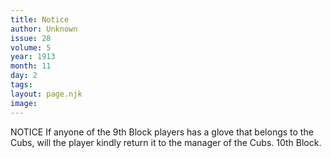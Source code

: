 ```yaml
---
title: Notice
author: Unknown
issue: 28
volume: 5
year: 1913
month: 11
day: 2
tags:
layout: page.njk
image:
---
```

NOTICE    If anyone of the 9th Block players has a glove that belongs to the Cubs, will the player kindly return it to the manager of the Cubs. 10th Block. 


